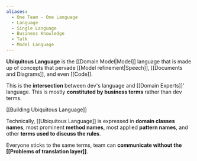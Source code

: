 ```yaml
---
aliases:
  - One Team - One Language
  - Language
  - Single Language
  - Business Knowledge
  - Talk
  - Model Language
---
```

**Ubiquitous Language** is the [[Domain Model|Model]] language that is made up of concepts that pervade [[Model refinement|Speech]], [[Documents and Diagrams]], and even [[Code]].

This is the **intersection** between dev's language and [[Domain Experts]]' language. This is mostly **constituted by business terms** rather than dev terms.

[[Building Ubiquitous Language]]

Technically, [[Ubiquitous Language]] is expressed in **domain classes names**, most prominent **method names**, most applied **pattern names**, and other **terms used to discuss the rules**.

Everyone sticks to the same terms, team can **communicate without the [[Problems of translation layer]]**.

